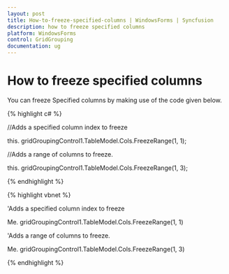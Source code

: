 ```yaml
---
layout: post
title: How-to-freeze-specified-columns | WindowsForms | Syncfusion
description: how to freeze specified columns
platform: WindowsForms
control: GridGrouping
documentation: ug
---
```


# How to freeze specified columns

You can freeze Specified columns by making use of the code given below.

{% highlight c# %}



//Adds a specified column index  to freeze

this. gridGroupingControl1.TableModel.Cols.FreezeRange(1, 1);



//Adds a range of columns to freeze.

this. gridGroupingControl1.TableModel.Cols.FreezeRange(1, 3);

{% endhighlight %}

{% highlight vbnet %}



'Adds a specified column index  to freeze

Me. gridGroupingControl1.TableModel.Cols.FreezeRange(1, 1)



'Adds a range of columns to freeze.

Me. gridGroupingControl1.TableModel.Cols.FreezeRange(1, 3)


{% endhighlight %}
